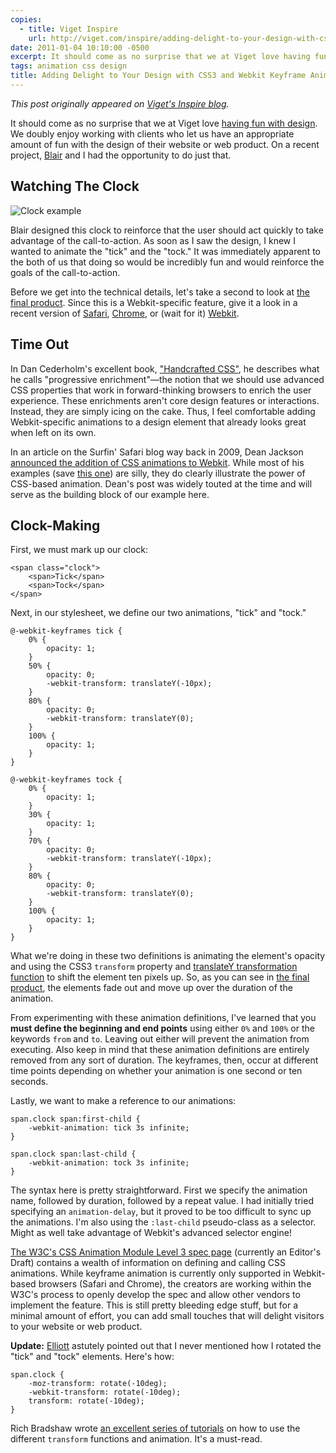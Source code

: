 ```yaml
---
copies:
  - title: Viget Inspire
    url: http://viget.com/inspire/adding-delight-to-your-design-with-css3-and-webkit-keyframe-animation
date: 2011-01-04 10:10:00 -0500
excerpt: It should come as no surprise that we at Viget love having fun with design. On a recent project, Blair and I had the opportunity to do just that.
tags: animation css design
title: Adding Delight to Your Design with CSS3 and Webkit Keyframe Animation
---
```


_This post originally appeared on [Viget's Inspire blog](http://viget.com/inspire/adding-delight-to-your-design-with-css3-and-webkit-keyframe-animation)._

It should come as no surprise that we at Viget love [having fun with design](http://www.viget.com/work/). We doubly enjoy working with clients who let us have an appropriate amount of fun with the design of their website or web product. On a recent project, [Blair](http://www.viget.com/about/team/bculbreth/) and I had the opportunity to do just that.


## Watching The Clock

![Clock example](http://www.viget.com/uploads/file/webkit-animations/images/clock-example.png)

Blair designed this clock to reinforce that the user should act quickly to take advantage of the call-to-action. As soon as I saw the design, I knew I wanted to animate the "tick" and the "tock." It was immediately apparent to the both of us that doing so would be incredibly fun and would reinforce the goals of the call-to-action.

Before we get into the technical details, let's take a second to look at [the final product](http://www.viget.com/uploads/file/webkit-animations/). Since this is a Webkit-specific feature, give it a look in a recent version of [Safari](http://www.apple.com/safari/), [Chrome](http://www.google.com/chrome/), or (wait for it) [Webkit](http://nightly.webkit.org/).


## Time Out

In Dan Cederholm's excellent book, ["Handcrafted CSS"](http://handcraftedcss.com/), he describes what he calls "progressive enrichment"—the notion that we should use advanced CSS properties that work in forward-thinking browsers to enrich the user experience. These enrichments aren't core design features or interactions. Instead, they are simply icing on the cake. Thus, I feel comfortable adding Webkit-specific animations to a design element that already looks great when left on its own.

In an article on the Surfin' Safari blog way back in 2009, Dean Jackson [announced the addition of CSS animations to Webkit](http://webkit.org/blog/324/css-animation-2/). While most of his examples (save [this one](http://webkit.org/blog-files/leaves/index.html)) are silly, they do clearly illustrate the power of CSS-based animation. Dean's post was widely touted at the time and will serve as the building block of our example here.


## Clock-Making

First, we must mark up our clock:

	<span class="clock">
	    <span>Tick</span>
	    <span>Tock</span>
	</span>

Next, in our stylesheet, we define our two animations, "tick" and "tock."

	@-webkit-keyframes tick {
	    0% {
	        opacity: 1;
	    }
	    50% {
	        opacity: 0;
	        -webkit-transform: translateY(-10px);
	    }
	    80% {
	        opacity: 0;
	        -webkit-transform: translateY(0);
	    }
	    100% {
	        opacity: 1;
	    }
	}

	@-webkit-keyframes tock {
	    0% {
	        opacity: 1;
	    }
	    30% {
	        opacity: 1;
	    }
	    70% {
	        opacity: 0;
	        -webkit-transform: translateY(-10px);
	    }
	    80% {
	        opacity: 0;
	        -webkit-transform: translateY(0);
	    }
	    100% {
	        opacity: 1;
	    }
	}

What we're doing in these two definitions is animating the element's opacity and using the CSS3 `transform` property and [translateY transformation function](http://www.w3.org/TR/css3-2d-transforms/#transform-functions) to shift the element ten pixels up. So, as you can see in [the final product](http://www.viget.com/uploads/file/webkit-animations/), the elements fade out and move up over the duration of the animation.

From experimenting with these animation definitions, I've learned that you **must define the beginning and end points** using either `0%` and `100%` or the keywords `from` and `to`. Leaving out either will prevent the animation from executing. Also keep in mind that these animation definitions are entirely removed from any sort of duration. The keyframes, then, occur at different time points depending on whether your animation is one second or ten seconds.

Lastly, we want to make a reference to our animations:

	span.clock span:first-child {
	    -webkit-animation: tick 3s infinite;
	}

	span.clock span:last-child {
	    -webkit-animation: tock 3s infinite;
	}

The syntax here is pretty straightforward. First we specify the animation name, followed by duration, followed by a repeat value. I had initially tried specifying an `animation-delay`, but it proved to be too difficult to sync up the animations. I'm also using the `:last-child` pseudo-class as a selector. Might as well take advantage of Webkit's advanced selector engine!

[The W3C's CSS Animation Module Level 3 spec page](http://dev.w3.org/csswg/css3-animations/) (currently an Editor's Draft) contains a wealth of information on defining and calling CSS animations. While keyframe animation is currently only supported in Webkit-based browsers (Safari and Chrome), the creators are working within the W3C's process to openly develop the spec and allow other vendors to implement the feature. This is still pretty bleeding edge stuff, but for a minimal amount of effort, you can add small touches that will delight visitors to your website or web product.

**Update:** [Elliott](http://www.viget.com/about/team/emunoz/) astutely pointed out that I never mentioned how I rotated the "tick" and "tock" elements. Here's how:

	span.clock {
	    -moz-transform: rotate(-10deg);
	    -webkit-transform: rotate(-10deg);
	    transform: rotate(-10deg);
	}

Rich Bradshaw wrote [an excellent series of tutorials](http://css3.bradshawenterprises.com/) on how to use the different `transform` functions and animation. It's a must-read.